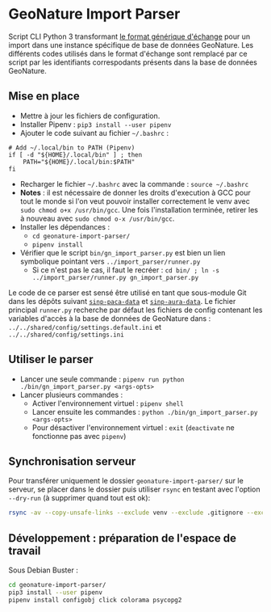 # GeoNature Import Parser


Script CLI Python 3 transformant [le format générique d'échange](https://wiki-sinp.cbn-alpin.fr/database/import-formats) pour un import dans une instance spécifique de base de données GeoNature. Les différents codes utilisés dans le format d'échange sont remplacé par ce script par les identifiants correspodants présents dans la base de données GeoNature.

## Mise en place

- Mettre à jour les fichiers de configuration.
- Installer Pipenv : ```pip3 install --user pipenv```
- Ajouter le code suivant au fichier `~/.bashrc` :

```
# Add ~/.local/bin to PATH (Pipenv)
if [ -d "${HOME}/.local/bin" ] ; then
    PATH="${HOME}/.local/bin:$PATH"
fi
```

- Recharger le fichier `~/.bashrc` avec la commande : `source ~/.bashrc`
- **Notes** : il est nécessaire de donner les droits d'execution à GCC pour 
tout le monde si l'on veut pouvoir installer correctement le venv 
avec `sudo chmod o+x /usr/bin/gcc`. Une fois l'installation terminée, 
retirer les à nouveau avec  `sudo chmod o-x /usr/bin/gcc`.
- Installer les dépendances :
  - `cd geonature-import-parser/`
  - `pipenv install`
- Vérifier que le script `bin/gn_import_parser.py` est bien un lien symbolique 
pointant vers `../import_parser/runner.py`
  - Si ce n'est pas le cas, il faut le recréer : 
  `cd bin/ ; ln -s ../import_parser/runner.py gn_import_parser.py`

Le code de ce parser est sensé être utilisé en tant que sous-module Git dans les dépôts suivant [`sinp-paca-data`](https://github.com/cbn-alpin/sinp-paca-data) et [`sinp-aura-data`](https://github.com/cbn-alpin/sinp-aura-data). Le fichier principal `runner.py` recherche par défaut les fichiers de config contenant les variables d'accès à la base de données de GeoNature dans : `../../shared/config/settings.default.ini` et `../../shared/config/settings.ini`

## Utiliser le parser

- Lancer une seule commande : `pipenv run python ./bin/gn_import_parser.py <args-opts>`
- Lancer plusieurs commandes :
  - Activer l'environnement virtuel : `pipenv shell`
  - Lancer ensuite les commandes : `python ./bin/gn_import_parser.py <args-opts>`
  - Pour désactiver l'environnement virtuel : 
  `exit` (`deactivate` ne fonctionne pas avec `pipenv`)


## Synchronisation serveur

Pour transférer uniquement le dossier `geonature-import-parser/` sur le serveur, se placer dans le dossier puis utiliser `rsync` en testant avec l'option `--dry-run` (à supprimer quand tout est ok):

```bash
rsync -av --copy-unsafe-links --exclude venv --exclude .gitignore --exclude settings.ini ./ geonat@<ip-serveur>:~/data/import-parser/ --dry-run
```

## Développement : préparation de l'espace de travail

Sous Debian Buster :
```bash
cd geonature-import-parser/
pip3 install --user pipenv
pipenv install configobj click colorama psycopg2
```
